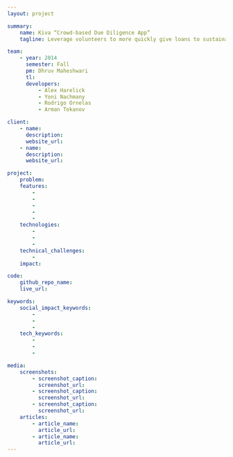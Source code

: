 ```yaml
---
layout: project

summary:
    name: Kiva “Crowd-based Due Diligence App”
    tagline: Leverage volunteers to more quickly give loans to sustainable social organizations worldwide.

team:
    - year: 2014
      semester: Fall
      pm: Dhruv Maheshwari
      tl:
      developers:
          - Alex Harelick
          - Yoni Nachmany
          - Rodrigo Ornelas
          - Arman Tokanov

client:
    - name:
      description:
      website_url:
    - name:
      description:
      website_url:

project:
    problem:
    features:
        -
        -
        -
        -
        -
    technologies:
        -
        -
        -
    technical_challenges:
        -
    impact:

code:
    github_repo_name:
    live_url:

keywords:
    social_impact_keywords:
        -
        -
        -
    tech_keywords:
        -
        -
        -

media:
    screenshots:
        - screenshot_caption:
          screenshot_url:
        - screenshot_caption:
          screenshot_url:
        - screenshot_caption:
          screenshot_url:
    articles:
        - article_name:
          article_url:
        - article_name:
          article_url:
---
```

